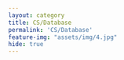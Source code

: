 ```yaml
---
layout: category
title: CS/Database
permalink: 'CS/Database'
feature-img: "assets/img/4.jpg"
hide: true
---
```


